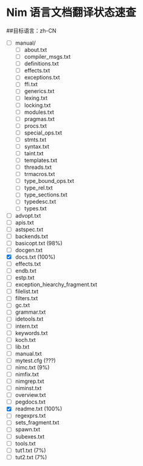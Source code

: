 # Nim 语言文档翻译状态速查

##目标语言：zh-CN

- [ ] manual/
  - [ ] about.txt
  - [ ] compiler_msgs.txt
  - [ ] definitions.txt
  - [ ] effects.txt
  - [ ] exceptions.txt
  - [ ] ffi.txt
  - [ ] generics.txt
  - [ ] lexing.txt
  - [ ] locking.txt
  - [ ] modules.txt
  - [ ] pragmas.txt
  - [ ] procs.txt
  - [ ] special_ops.txt
  - [ ] stmts.txt
  - [ ] syntax.txt
  - [ ] taint.txt
  - [ ] templates.txt
  - [ ] threads.txt
  - [ ] trmacros.txt
  - [ ] type_bound_ops.txt
  - [ ] type_rel.txt
  - [ ] type_sections.txt
  - [ ] typedesc.txt
  - [ ] types.txt
- [ ] advopt.txt
- [ ] apis.txt
- [ ] astspec.txt
- [ ] backends.txt
- [ ] basicopt.txt (98%)
- [ ] docgen.txt
- [x] docs.txt (100%)
- [ ] effects.txt
- [ ] endb.txt
- [ ] estp.txt
- [ ] exception_hiearchy_fragment.txt
- [ ] filelist.txt
- [ ] filters.txt
- [ ] gc.txt
- [ ] grammar.txt
- [ ] idetools.txt
- [ ] intern.txt
- [ ] keywords.txt
- [ ] koch.txt
- [ ] lib.txt
- [ ] manual.txt
- [ ] mytest.cfg (???)
- [ ] nimc.txt (9%)
- [ ] nimfix.txt
- [ ] nimgrep.txt
- [ ] niminst.txt 
- [ ] overview.txt
- [ ] pegdocs.txt
- [x] readme.txt (100%)
- [ ] regexprs.txt
- [ ] sets_fragment.txt
- [ ] spawn.txt
- [ ] subexes.txt
- [ ] tools.txt
- [ ] tut1.txt (7%)
- [ ] tut2.txt (7%)

